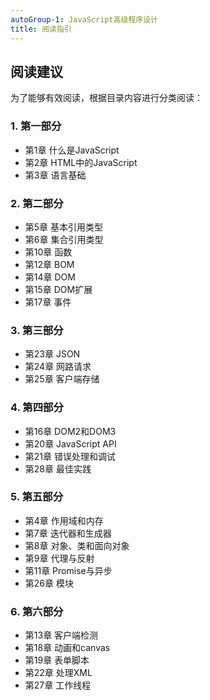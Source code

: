 ```yaml
---
autoGroup-1: JavaScript高级程序设计
title: 阅读指引
---
```


## 阅读建议
为了能够有效阅读，根据目录内容进行分类阅读：

### 1. 第一部分
- 第1章 什么是JavaScript
- 第2章 HTML中的JavaScript
- 第3章 语言基础

### 2. 第二部分
- 第5章 基本引用类型
- 第6章 集合引用类型
- 第10章 函数
- 第12章 BOM
- 第14章 DOM
- 第15章 DOM扩展
- 第17章 事件

### 3. 第三部分
- 第23章 JSON
- 第24章 网路请求
- 第25章 客户端存储

### 4. 第四部分
- 第16章 DOM2和DOM3
- 第20章 JavaScript API
- 第21章 错误处理和调试
- 第28章 最佳实践

### 5. 第五部分
- 第4章 作用域和内存
- 第7章 迭代器和生成器
- 第8章 对象、类和面向对象
- 第9章 代理与反射
- 第11章 Promise与异步
- 第26章 模块

### 6. 第六部分
- 第13章 客户端检测
- 第18章 动画和canvas
- 第19章 表单脚本
- 第22章 处理XML
- 第27章 工作线程
 

